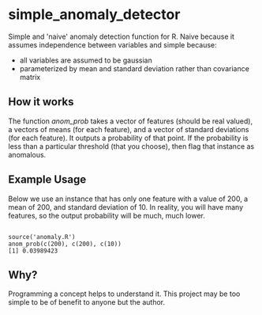 simple_anomaly_detector
=======================

Simple and 'naive' anomaly detection function for R.  Naive because it assumes independence between variables and simple because:
* all variables are assumed to be gaussian
* parameterized by mean and standard deviation rather than covariance matrix

How it works
-----------------
The function *anom_prob* takes a vector of features (should be real valued), a vectors of means (for each feature), and a vector of standard deviations (for each feature).  It outputs a probability of that point.  If the probability is less than a particular threshold (that you choose), then flag that instance as anomalous.

Example Usage
------------------
Below we use an instance that has only one feature with a value of 200, a mean of 200, and standard deviation of 10.  In reality, you will have many features, so the output probability will be much, much lower.

<pre><code>
source('anomaly.R')
anom_prob(c(200), c(200), c(10))
[1] 0.03989423
</code></pre>

Why?
---------------
Programming a concept helps to understand it.  This project may be too simple to be of benefit to anyone but the author.
